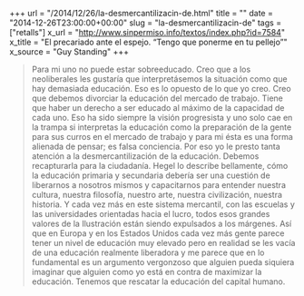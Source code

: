 +++
url = "/2014/12/26/la-desmercantilizacin-de.html"
title = ""
date = "2014-12-26T23:00:00+00:00"
slug = "la-desmercantilizacin-de"
tags = ["retalls"]
x_url = "http://www.sinpermiso.info/textos/index.php?id=7584"
x_title = "El precariado ante el espejo. “Tengo que ponerme en tu pellejo”"
x_source = "Guy Standing"
+++


> Para mi uno no puede estar sobreeducado. Creo que a los neoliberales les gustaría que interpretásemos la situación como que hay demasiada educación. Eso es lo opuesto de lo que yo creo. Creo que debemos divorciar la educación del mercado de trabajo. Tiene que haber un derecho a ser educado al máximo de la capacidad de cada uno. Eso ha sido siempre la visión progresista y uno solo cae en la trampa si interpretas la educación como la preparación de la gente para sus curros en el mercado de trabajo y para mi ésta es una forma alienada de pensar; es falsa conciencia. Por eso yo le presto tanta atención a la desmercantilización de la educación. Debemos recapturarla para la ciudadanía. Hegel lo describe bellamente, cómo la educación primaria y secundaria debería ser una cuestión de liberarnos a nosotros mismos y capacitarnos para entender nuestra cultura, nuestra filosofía, nuestro arte, nuestra civilización, nuestra historia. Y cada vez más en este sistema mercantil, con las escuelas y las universidades orientadas hacia el lucro, todos esos grandes valores de la Ilustración están siendo expulsados a los márgenes. Así que en Europa y en los Estados Unidos cada vez más gente parece tener un nivel de educación muy elevado pero en realidad se les vacía de una educación realmente liberadora y me parece que en lo fundamental es un argumento vergonzoso que alguien pueda siquiera imaginar que alguien como yo está en contra de maximizar la educación. Tenemos que rescatar la educación del capital humano.
